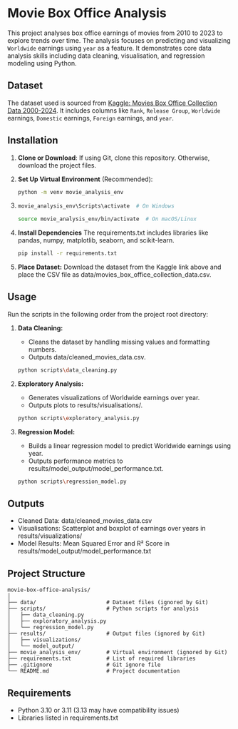 # Movie Box Office Analysis

This project analyses box office earnings of movies from 2010 to 2023 to explore trends over time. The analysis focuses on predicting and visualizing `Worldwide` earnings using `year` as a feature. It demonstrates core data analysis skills including data cleaning, visualisation, and regression modeling using Python.

## Dataset
The dataset used is sourced from [Kaggle: Movies Box Office Collection Data 2000-2024](https://www.kaggle.com/datasets/parthdande/movies-box-office-collection-data-2000-2024). It includes columns like `Rank`, `Release Group`, `Worldwide` earnings, `Domestic` earnings, `Foreign` earnings, and `year`.


## Installation
1. **Clone or Download**: If using Git, clone this repository. Otherwise, download the project files.

2. **Set Up Virtual Environment** (Recommended):

   ```bash
   python -m venv movie_analysis_env
   
3. ``` bash
   movie_analysis_env\Scripts\activate  # On Windows
   ```
   ```bash
   source movie_analysis_env/bin/activate  # On macOS/Linux
4. **Install Dependencies**
    The requirements.txt includes libraries like pandas, numpy, matplotlib, seaborn, and scikit-learn.

    ```bash
    pip install -r requirements.txt
   
5. **Place Dataset:** Download the dataset from the Kaggle link above and place the CSV file as data/movies_box_office_collection_data.csv.

## Usage
Run the scripts in the following order from the project root directory:

1. **Data Cleaning:**
   - Cleans the dataset by handling missing values and formatting numbers.
   - Outputs data/cleaned_movies_data.csv.

    ```bash
    python scripts\data_cleaning.py

2. **Exploratory Analysis:**
   - Generates visualizations of Worldwide earnings over year.
   - Outputs plots to results/visualisations/.

    ```bash
    python scripts\exploratory_analysis.py
    
3. **Regression Model:**
   - Builds a linear regression model to predict Worldwide earnings using year.
   - Outputs performance metrics to results/model_output/model_performance.txt.

    ```bash
    python scripts\regression_model.py
   
## Outputs

- Cleaned Data: data/cleaned_movies_data.csv
- Visualisations: Scatterplot and boxplot of earnings over years in results/visualizations/
- Model Results: Mean Squared Error and R² Score in results/model_output/model_performance.txt

## Project Structure

```text
movie-box-office-analysis/
│
├── data/                      # Dataset files (ignored by Git)
├── scripts/                   # Python scripts for analysis
│   ├── data_cleaning.py
│   ├── exploratory_analysis.py
│   └── regression_model.py
├── results/                   # Output files (ignored by Git)
│   ├── visualizations/
│   └── model_output/
├── movie_analysis_env/        # Virtual environment (ignored by Git)
├── requirements.txt           # List of required libraries
├── .gitignore                 # Git ignore file
└── README.md                  # Project documentation
```


## Requirements

- Python 3.10 or 3.11 (3.13 may have compatibility issues)
- Libraries listed in requirements.txt
